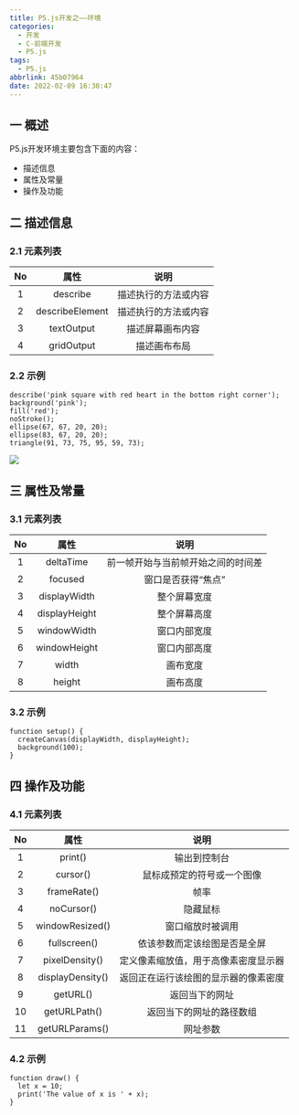 ```yaml
---
title: P5.js开发之——环境
categories:
  - 开发
  - C-前端开发
  - P5.js
tags:
  - P5.js
abbrlink: 45b07964
date: 2022-02-09 16:30:47
---
```

## 一 概述

P5.js开发环境主要包含下面的内容：

* 描述信息
* 属性及常量
* 操作及功能

<!--more-->

## 二 描述信息

### 2.1 元素列表

|  No  |      属性       |         说明         |
| :--: | :-------------: | :------------------: |
|  1   |    describe     | 描述执行的方法或内容 |
|  2   | describeElement | 描述执行的方法或内容 |
|  3   |   textOutput    |   描述屏幕画布内容   |
|  4   |   gridOutput    |     描述画布布局     |

### 2.2 示例

```
describe('pink square with red heart in the bottom right corner');
background('pink');
fill('red');
noStroke();
ellipse(67, 67, 20, 20);
ellipse(83, 67, 20, 20);
triangle(91, 73, 75, 95, 59, 73);
```

![][1]

## 三 属性及常量

### 3.1 元素列表

|  No  |     属性      |                说明                |
| :--: | :-----------: | :--------------------------------: |
|  1   |   deltaTime   | 前一帧开始与当前帧开始之间的时间差 |
|  2   |    focused    |         窗口是否获得“焦点”         |
|  3   | displayWidth  |            整个屏幕宽度            |
|  4   | displayHeight |            整个屏幕高度            |
|  5   |  windowWidth  |            窗口内部宽度            |
|  6   | windowHeight  |            窗口内部高度            |
|  7   |     width     |              画布宽度              |
|  8   |    height     |              画布高度              |

### 3.2 示例

```
function setup() {
  createCanvas(displayWidth, displayHeight);
  background(100);
}
```

## 四 操作及功能

### 4.1 元素列表

|  No  |       属性       |                 说明                 |
| :--: | :--------------: | :----------------------------------: |
|  1   |     print()      |             输出到控制台             |
|  2   |     cursor()     |      鼠标成预定的符号或一个图像      |
|  3   |   frameRate()    |                 帧率                 |
|  4   |    noCursor()    |               隐藏鼠标               |
|  5   | windowResized()  |           窗口缩放时被调用           |
|  6   |   fullscreen()   |     依该参数而定该绘图是否是全屏     |
|  7   |  pixelDensity()  | 定义像素缩放值，用于高像素密度显示器 |
|  8   | displayDensity() | 返回正在运行该绘图的显示器的像素密度 |
|  9   |     getURL()     |            返回当下的网址            |
|  10  |   getURLPath()   |       返回当下的网址的路径数组       |
|  11  |  getURLParams()  |               网址参数               |

### 4.2 示例

```
function draw() {
  let x = 10;
  print('The value of x is ' + x);
}
```


[1]:https://fastly.jsdelivr.net/gh/PGzxc/CDN@master/blog-p5js/p5js-environment-describe-sample.png